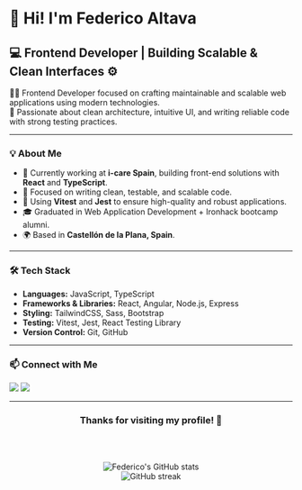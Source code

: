 # 👋 Hi! I'm Federico Altava

## 💻 **Frontend Developer | Building Scalable & Clean Interfaces** ⚙️

👨‍💻 Frontend Developer focused on crafting maintainable and scalable web applications using modern technologies.  
🧠 Passionate about clean architecture, intuitive UI, and writing reliable code with strong testing practices.

---

### 💡 About Me
- 🚀 Currently working at **i-care Spain**, building front-end solutions with **React** and **TypeScript**.
- 🎯 Focused on writing clean, testable, and scalable code.
- 🧪 Using **Vitest** and **Jest** to ensure high-quality and robust applications.
- 🎓 Graduated in Web Application Development + Ironhack bootcamp alumni.
- 🌍 Based in **Castellón de la Plana, Spain**.

---

### 🛠️ Tech Stack
- **Languages:** JavaScript, TypeScript  
- **Frameworks & Libraries:** React, Angular, Node.js, Express  
- **Styling:** TailwindCSS, Sass, Bootstrap  
- **Testing:** Vitest, Jest, React Testing Library  
- **Version Control:** Git, GitHub   

---

### 📫 Connect with Me

<a href = "mailto:fede.altava@gmail.com"><img src="https://img.shields.io/badge/-Gmail-%23333?style=for-the-badge&logo=gmail&logoColor=white"   target="_blank"></a>
<a href="https://www.linkedin.com/in/federico-altava/" target="_blank"><img src="https://img.shields.io/badge/-LinkedIn-%230077B5?style=for-the-badge&logo=linkedin&logoColor=white" target="_blank"></a>

---

<h3 align="center">Thanks for visiting my profile! 🚀</h3>
</br>
</br>

<p align="center">
  <img src="https://github-readme-stats.vercel.app/api?username=fedealtava&show_icons=true&theme=tokyonight" alt="Federico's GitHub stats" />
  <br />
  <img src="https://github-readme-streak-stats.herokuapp.com/?user=fedealtava&theme=tokyonight" alt="GitHub streak" />
</p>

